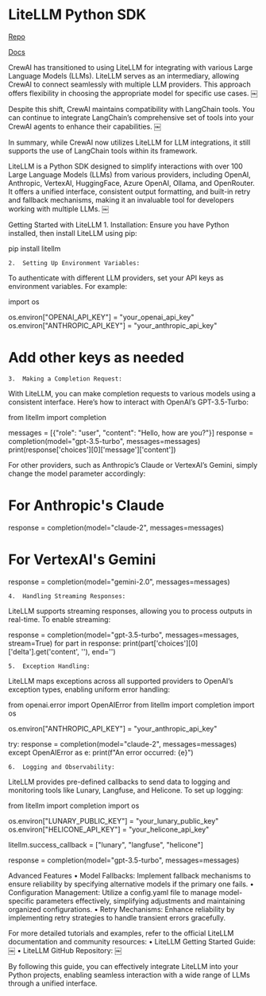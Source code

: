 # LiteLLM Python SDK

[Repo](https://github.com/BerriAI/litellm)

[Docs](https://docs.litellm.ai/docs/#litellm-python-sdk)

CrewAI has transitioned to using LiteLLM for integrating with various Large Language Models (LLMs). LiteLLM serves as an intermediary, allowing CrewAI to connect seamlessly with multiple LLM providers. This approach offers flexibility in choosing the appropriate model for specific use cases.  ￼

Despite this shift, CrewAI maintains compatibility with LangChain tools. You can continue to integrate LangChain’s comprehensive set of tools into your CrewAI agents to enhance their capabilities.  ￼

In summary, while CrewAI now utilizes LiteLLM for LLM integrations, it still supports the use of LangChain tools within its framework.

LiteLLM is a Python SDK designed to simplify interactions with over 100 Large Language Models (LLMs) from various providers, including OpenAI, Anthropic, VertexAI, HuggingFace, Azure OpenAI, Ollama, and OpenRouter. It offers a unified interface, consistent output formatting, and built-in retry and fallback mechanisms, making it an invaluable tool for developers working with multiple LLMs.  ￼

Getting Started with LiteLLM
	1.	Installation:
Ensure you have Python installed, then install LiteLLM using pip:

pip install litellm


	2.	Setting Up Environment Variables:
To authenticate with different LLM providers, set your API keys as environment variables. For example:

import os

os.environ["OPENAI_API_KEY"] = "your_openai_api_key"
os.environ["ANTHROPIC_API_KEY"] = "your_anthropic_api_key"
# Add other keys as needed


	3.	Making a Completion Request:
With LiteLLM, you can make completion requests to various models using a consistent interface. Here’s how to interact with OpenAI’s GPT-3.5-Turbo:

from litellm import completion

messages = [{"role": "user", "content": "Hello, how are you?"}]
response = completion(model="gpt-3.5-turbo", messages=messages)
print(response['choices'][0]['message']['content'])

For other providers, such as Anthropic’s Claude or VertexAI’s Gemini, simply change the model parameter accordingly:

# For Anthropic's Claude
response = completion(model="claude-2", messages=messages)

# For VertexAI's Gemini
response = completion(model="gemini-2.0", messages=messages)


	4.	Handling Streaming Responses:
LiteLLM supports streaming responses, allowing you to process outputs in real-time. To enable streaming:

response = completion(model="gpt-3.5-turbo", messages=messages, stream=True)
for part in response:
    print(part['choices'][0]['delta'].get('content', ''), end='')


	5.	Exception Handling:
LiteLLM maps exceptions across all supported providers to OpenAI’s exception types, enabling uniform error handling:

from openai.error import OpenAIError
from litellm import completion
import os

os.environ["ANTHROPIC_API_KEY"] = "your_anthropic_api_key"

try:
    response = completion(model="claude-2", messages=messages)
except OpenAIError as e:
    print(f"An error occurred: {e}")


	6.	Logging and Observability:
LiteLLM provides pre-defined callbacks to send data to logging and monitoring tools like Lunary, Langfuse, and Helicone. To set up logging:

from litellm import completion
import os

os.environ["LUNARY_PUBLIC_KEY"] = "your_lunary_public_key"
os.environ["HELICONE_API_KEY"] = "your_helicone_api_key"

litellm.success_callback = ["lunary", "langfuse", "helicone"]

response = completion(model="gpt-3.5-turbo", messages=messages)



Advanced Features
	•	Model Fallbacks: Implement fallback mechanisms to ensure reliability by specifying alternative models if the primary one fails.
	•	Configuration Management: Utilize a config.yaml file to manage model-specific parameters effectively, simplifying adjustments and maintaining organized configurations.
	•	Retry Mechanisms: Enhance reliability by implementing retry strategies to handle transient errors gracefully.

For more detailed tutorials and examples, refer to the official LiteLLM documentation and community resources:
	•	LiteLLM Getting Started Guide:  ￼
	•	LiteLLM GitHub Repository:  ￼

By following this guide, you can effectively integrate LiteLLM into your Python projects, enabling seamless interaction with a wide range of LLMs through a unified interface.